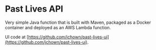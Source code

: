 # Past Lives API

Very simple Java function that is built with Maven, packaged as a Docker container and deployed as an AWS Lambda function.

UI code at [https://github.com/jchown/past-lives-ui](https://github.com/jchown/past-lives-ui).